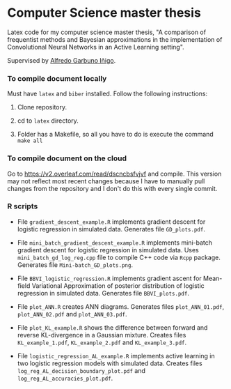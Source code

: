 # Computer Science master thesis

Latex code for my computer science master thesis, "A comparison of frequentist methods and Bayesian approximations in the implementation of Convolutional Neural Networks in an Active Learning setting".

Supervised by [Alfredo Garbuno Iñigo](https://github.com/agarbuno).


### To compile document locally

Must have `latex` and `biber` installed. Follow the following instructions:

1. Clone repository.

2. cd to `latex` directory.

3. Folder has a Makefile, so all you have to do is execute the command `make all`

### To compile document on the cloud

Go to https://v2.overleaf.com/read/dscncbsfvjvf and compile. This version may not reflect most recent changes because I have to manually pull changes from the repository and I don't do this with every single commit.

### R scripts

- File `gradient_descent_example.R` implements gradient descent for logistic regression in simulated data. Generates file `GD_plots.pdf`.

- File `mini_batch_gradient_descent_example.R` implements mini-batch gradient descent for logistic regression in simulated data. Uses `mini_batch_gd_log_reg.cpp` file to compile C++ code via `Rcpp` package. Generates file `Mini-batch_GD_plots.png`.

- File `BBVI_logistic_regression.R` implements gradient ascent for Mean-field Variational Approximation of posterior distribution of logistic regression in simulated data. Generates file `BBVI_plots.pdf`.

- File `plot_ANN.R` creates ANN diagrams. Generates files `plot_ANN_01.pdf`, `plot_ANN_02.pdf` and `plot_ANN_03.pdf`.

- File `plot_KL_example.R` shows the difference between forward and reverse KL-divergence in a Gaussian mixture. Creates files `KL_example_1.pdf`, `KL_example_2.pdf` and `KL_example_3.pdf`.

- File `logistic_regression_AL_example.R` implements active learning in two logistic regression models with simulated data. Creates files `log_reg_AL_decision_boundary_plot.pdf` and `log_reg_AL_accuracies_plot.pdf`.
